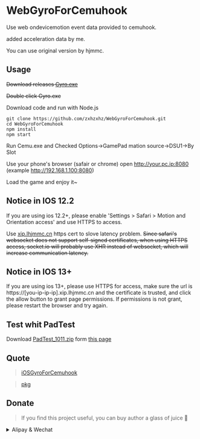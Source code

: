 # WebGyroForCemuhook

Use web ondevicemotion event data provided to cemuhook.

added acceleration data by me.

You can use original version by hjmmc. 



## Usage

~~Download releases [Gyro.exe](https://github.com/hjmmc/WebGyroForCemuhook/releases)~~

~~Double click Gyro.exe~~

Download code and run with Node.js

```
git clone https://github.com/zxhzxhz/WebGyroForCemuhook.git
cd WebGyroForCemuhook
npm install
npm start
```

Run Cemu.exe and Checked Options->GamePad mation source->DSU1->By Slot

Use your phone's browser (safair or chrome) open http://your.pc.ip:8080 (example http://192.168.1.100:8080)

Load the game and enjoy it~

## Notice in IOS 12.2

If you are using ios 12.2+, please enable 'Settings > Safari > Motion and Orientation access' and use HTTPS to access.

Use [xip.lhjmmc.cn](https://xip.lhjmmc.cn) https cert to slove latency problem. ~~Since safari's websocket does not support self-signed certificates, when using HTTPS access, socket.io will probably use XHR instead of websocket, which will increase communication latency.~~

## Notice in IOS 13+

If you are using ios 13+, please use HTTPS for access, make sure the url is https://[you-ip-ip-ip].xip.lhjmmc.cn and the certificate is trusted, and click the allow button to grant page permissions. If permissions is not grant, please restart the browser and try again.

## Test whit PadTest

Download [PadTest_1011.zip](https://files.sshnuke.net/PadTest_1011.zip) form [this page](https://cemuhook.sshnuke.net/padudpserver.html)

## Quote

> [iOSGyroForCemuhook](https://github.com/denismr/iOSGyroForCemuhook)

> [pkg](https://github.com/zeit/pkg)

## Donate

> If you find this project useful, you can buy author a glass of juice 🍹

<details>
  <summary>Alipay & Wechat</summary>
    
  <img src="https://cdn.lhjmmc.cn/alipay.jpg" width="300px"  />
  <img src="https://cdn.lhjmmc.cn/wx.jpg" width="350px" />
</details>

